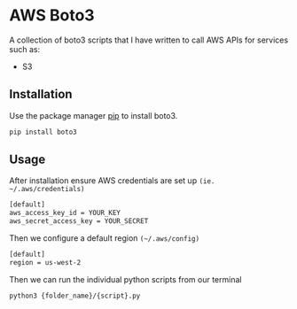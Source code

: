 # AWS Boto3

A collection of boto3 scripts that I have written to call AWS APIs for services such as:
* S3

## Installation

Use the package manager [pip](https://pip.pypa.io/en/stable/) to install boto3.

```bash
pip install boto3
```

## Usage

After installation ensure AWS credentials are set up `(ie. ~/.aws/credentials)`
```bash
[default]
aws_access_key_id = YOUR_KEY
aws_secret_access_key = YOUR_SECRET
```

Then we configure a default region `(~/.aws/config)`

```bash
[default]
region = us-west-2
```

Then we can run the individual python scripts from our terminal
```
python3 {folder_name}/{script}.py
```

